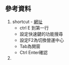 ## 參考資料
1. shortcut - [網址](https://www.youtube.com/watch?v=4jB8bIqBXCY)
   + ctrl E 到第一行
   + 設定快速鍵的功能搜尋
   + 設定F2為切換營運中心
   + Tab為開窗
   + Ctrl Enter確認
2. 
